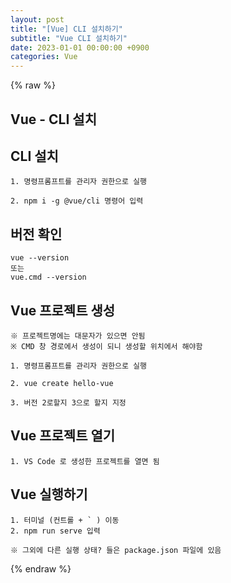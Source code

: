 ```yaml
---
layout: post
title: "[Vue] CLI 설치하기"
subtitle: "Vue CLI 설치하기"
date: 2023-01-01 00:00:00 +0900
categories: Vue
---
```

{% raw %}
## Vue - CLI 설치  
  
## CLI 설치  
	1. 명령프롬프트를 관리자 권한으로 실행  
  
	2. npm i -g @vue/cli 명령어 입력  
  
## 버전 확인  
	vue --version  
	또는  
	vue.cmd --version  
  
## Vue 프로젝트 생성  
	※ 프로젝트명에는 대문자가 있으면 안됨  
	※ CMD 창 경로에서 생성이 되니 생성할 위치에서 해야함  
  
	1. 명령프롬프트를 관리자 권한으로 실행  
  
	2. vue create hello-vue  
  
	3. 버전 2로할지 3으로 할지 지정  
  
## Vue 프로젝트 열기  
	1. VS Code 로 생성한 프로젝트를 열면 됨  
  
## Vue 실행하기  
  
	1. 터미널 (컨트롤 + ` ) 이동  
	2. npm run serve 입력  
  
	※ 그외에 다른 실행 상태? 들은 package.json 파일에 있음  
  

{% endraw %}

